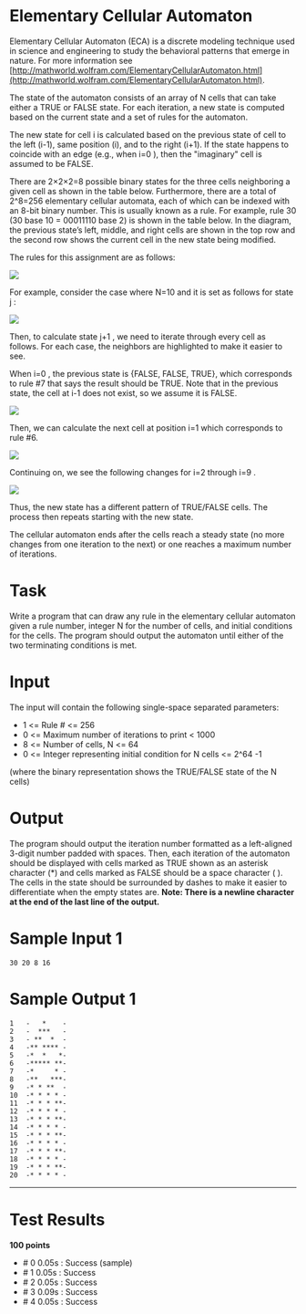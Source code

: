 Elementary Cellular Automaton
=============================

Elementary Cellular Automaton (ECA) is a discrete modeling technique used in science and engineering to study the behavioral patterns that emerge in nature. For more information see [http://mathworld.wolfram.com/ElementaryCellularAutomaton.html](http://mathworld.wolfram.com/ElementaryCellularAutomaton.html).

The state of the automaton consists of an array of N cells that can take either a TRUE or FALSE state. For each iteration, a new state is computed based on the current state and a set of rules for the automaton.

The new state for cell i is calculated based on the previous state of cell to the left (i-1), same position (i), and to the right (i+1). If the state happens to coincide with an edge (e.g., when i=0 ), then the "imaginary" cell is assumed to be FALSE.

There are 2×2×2=8 possible binary states for the three cells neighboring a given cell as shown in the table below. Furthermore, there are a total of 2^8=256 elementary cellular automata, each of which can be indexed with an 8-bit binary number. This is usually known as a rule. For example, rule 30 (30 base 10 = 00011110 base 2) is shown in the table below. In the diagram, the previous state’s left, middle, and right cells are shown in the top row and the second row shows the current cell in the new state being modified.

The rules for this assignment are as follows:

![](http://hr-filepicker.s3.amazonaws.com/ieee-xtreme-2014/Cell_Autom_Img1.png)

For example, consider the case where N=10 and it is set as follows for state j :

![](http://hr-filepicker.s3.amazonaws.com/ieee-xtreme-2014/Cell_Autom_Img2.png)

Then, to calculate state j+1 , we need to iterate through every cell as follows. For each case, the neighbors are highlighted to make it easier to see.

When i=0 , the previous state is {FALSE, FALSE, TRUE}, which corresponds to rule #7 that says the result should be TRUE. Note that in the previous state, the cell at i-1 does not exist, so we assume it is FALSE.

![](http://hr-filepicker.s3.amazonaws.com/ieee-xtreme-2014/Cell_Autom_Img3.png)

Then, we can calculate the next cell at position i=1 which corresponds to rule #6.

![](http://hr-filepicker.s3.amazonaws.com/ieee-xtreme-2014/Cell_Autom_Img4.png)

Continuing on, we see the following changes for i=2 through i=9 .

![](http://hr-filepicker.s3.amazonaws.com/ieee-xtreme-2014/Cell_Autom_Img5.png)

Thus, the new state has a different pattern of TRUE/FALSE cells. The process then repeats starting with the new state.

The cellular automaton ends after the cells reach a steady state (no more changes from one iteration to the next) or one reaches a maximum number of iterations.

Task
====

Write a program that can draw any rule in the elementary cellular automaton given a rule number, integer N for the number of cells, and initial conditions for the cells. The program should output the automaton until either of the two terminating conditions is met.

Input
=====

The input will contain the following single-space separated parameters:

- 1 <= Rule # <= 256
- 0 <= Maximum number of iterations to print < 1000
- 8 <= Number of cells, N <= 64
- 0 <= Integer representing initial condition for N cells <= 2^64 -1 

(where the binary representation shows the TRUE/FALSE state of the N cells)

Output
======

The program should output the iteration number formatted as a left-aligned 3-digit number padded with spaces. Then, each iteration of the automaton should be displayed with cells marked as TRUE shown as an asterisk character (*) and cells marked as FALSE should be a space character ( ). The cells in the state should be surrounded by dashes to make it easier to differentiate when the empty states are. 
**Note: There is a newline character at the end of the last line of the output.**

Sample Input 1
==============

    30 20 8 16

Sample Output 1
===============

    1   -   *    -
    2   -  ***   -
    3   - **  *  -
    4   -** **** -
    5   -*  *   *-
    6   -***** **-
    7   -*     * -
    8   -**   ***-
    9   -* * **  -
    10  -* * * * -
    11  -* * * **-
    12  -* * * * -
    13  -* * * **-
    14  -* * * * -
    15  -* * * **-
    16  -* * * * -
    17  -* * * **-
    18  -* * * * -
    19  -* * * **-
    20  -* * * * -

***

Test Results
============

**100 points**

- \# 0  0.05s : Success  (sample)
- \# 1  0.05s : Success 
- \# 2  0.05s : Success 
- \# 3  0.09s : Success 
- \# 4  0.05s : Success 